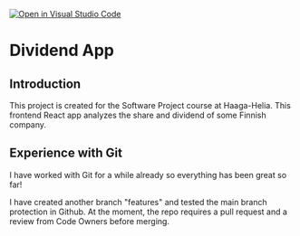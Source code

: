 [![Open in Visual Studio Code](https://open.vscode.dev/badges/open-in-vscode.svg)](https://open.vscode.dev/vincentlev/dividendapp)


# Dividend App

## Introduction
This project is created for the Software Project course at Haaga-Helia. This frontend React app analyzes the share and dividend of some Finnish company.

## Experience with Git 
I have worked with Git for a while already so everything has been great so far!

I have created another branch "features" and tested the main branch protection in Github. At the moment, the repo requires a pull request and a review from Code Owners before merging. 